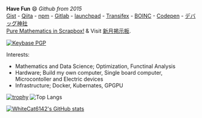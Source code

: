 <!--
**WhiteCat6142/WhiteCat6142** is a ✨ _special_ ✨ repository because its `README.md` (this file) appears on your GitHub profile.

Here are some ideas to get you started:

- 🔭 I’m currently working on ...
- 🌱 I’m currently learning ...
- 👯 I’m looking to collaborate on ...
- 🤔 I’m looking for help with ...
- 💬 Ask me about ...
- 📫 How to reach me: ...
- 😄 Pronouns: ...
- ⚡ Fun fact: ...
-->

**Have Fun** 😄 *Github from 2015* \
[Gist](https://gist.github.com/WhiteCat6142) -
[Qiita](https://qiita.com/WhiteCat6142) - 
[npm](https://www.npmjs.com/~whitecat6142) - 
[Gitlab](https://gitlab.com/WhiteCat6142) - 
[launchpad](https://launchpad.net/~whitecat6142) -
[Transifex](https://app.transifex.com/user/profile/whitecat6142/) -
[BOINC](https://www.boincstats.com/stats/-1/user/detail/73865120664/charts) -
[Codepen](https://codepen.io/WhiteCat6142) -
[デバッグ神社](https://d-shrine.jp/u/WhiteCat6142) \
[Pure Mathematics in Scrapbox!](https://scrapbox.io/whitecat6142/) & Visit [新月掲示板](https://shingetsu.info/).

[![Keybase PGP](https://img.shields.io/keybase/pgp/whitecat6142?style=flat-square)](https://keybase.io/whitecat6142)

Interests:
* Mathematics and Data Science; Optimization, Functinal Analysis
* Hardware; Build my own computer, Single board computer, Microcontoller and Electric devices
* Infrastructure; Docker, Kubernates, GPGPU

[![trophy](https://github-profile-trophy.vercel.app/?username=WhiteCat6142&theme=onedark&row=2&column=3)](https://github.com/ryo-ma/github-profile-trophy)
![Top Langs](https://github-readme-stats.vercel.app/api/top-langs/?username=WhiteCat6142&hide_progress=true&theme=tokyonight)

[![WhiteCat6142's GitHub stats](https://github-readme-stats.vercel.app/api?username=WhiteCat6142&show_icons=true&theme=tokyonight&show=reviews,discussions_started,discussions_answered,prs_merged,prs_merged_percentage)](https://github.com/WhiteCat6142/WhiteCat6142)
